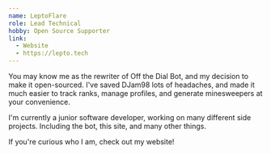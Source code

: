 ```yaml
---
name: LeptoFlare
role: Lead Technical
hobby: Open Source Supporter
link:
  - Website
  - https://lepto.tech
---
```


You may know me as the rewriter of Off the Dial Bot, and my
decision to make it open-sourced. I've saved DJam98 lots of
headaches, and made it much easier to track ranks, manage
profiles, and generate minesweepers at your convenience.

I'm currently a junior software developer, working on many
different side projects. Including the bot, this site, and many
other things.

If you're curious who I am, check out my website!
